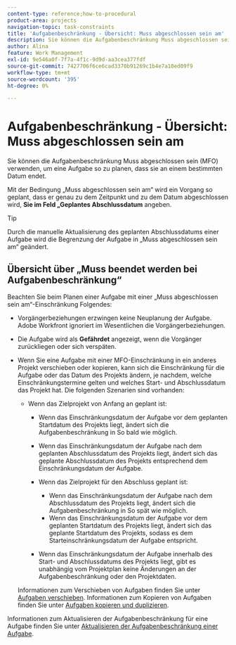 ```yaml
---
content-type: reference;how-to-procedural
product-area: projects
navigation-topic: task-constraints
title: 'Aufgabenbeschränkung - Übersicht: Muss abgeschlossen sein am'
description: Sie können die Aufgabenbeschränkung Muss abgeschlossen sein (MFO) verwenden, um eine Aufgabe so zu planen, dass sie an einem bestimmten Datum endet.
author: Alina
feature: Work Management
exl-id: 9e546a0f-7f7a-4f1c-9d9d-aa3cea377fdf
source-git-commit: 7427706f6ce6cad3370b91269c1b4e7a10ed09f9
workflow-type: tm+mt
source-wordcount: '395'
ht-degree: 0%

---
```


# Aufgabenbeschränkung - Übersicht: Muss abgeschlossen sein am

Sie können die Aufgabenbeschränkung Muss abgeschlossen sein (MFO) verwenden, um eine Aufgabe so zu planen, dass sie an einem bestimmten Datum endet.

Mit der Bedingung „Muss abgeschlossen sein am“ wird ein Vorgang so geplant, dass er genau zu dem Zeitpunkt und zu dem Datum abgeschlossen wird, **Sie im Feld „Geplantes Abschlussdatum** angeben.

>[!TIP]
>
>Durch die manuelle Aktualisierung des geplanten Abschlussdatums einer Aufgabe wird die Begrenzung der Aufgabe in „Muss abgeschlossen sein am“ geändert.

## Übersicht über „Muss beendet werden bei Aufgabenbeschränkung“

Beachten Sie beim Planen einer Aufgabe mit einer „Muss abgeschlossen sein am“-Einschränkung Folgendes:

* Vorgängerbeziehungen erzwingen keine Neuplanung der Aufgabe. Adobe Workfront ignoriert im Wesentlichen die Vorgängerbeziehungen.
* Die Aufgabe wird als **Gefährdet** angezeigt, wenn die Vorgänger zurückliegen oder sich verspäten.

* Wenn Sie eine Aufgabe mit einer MFO-Einschränkung in ein anderes Projekt verschieben oder kopieren, kann sich die Einschränkung für die Aufgabe oder das Datum des Projekts ändern, je nachdem, welche Einschränkungstermine gelten und welches Start- und Abschlussdatum das Projekt hat. Die folgenden Szenarien sind vorhanden:

   * Wenn das Zielprojekt von Anfang an geplant ist:

      * Wenn das Einschränkungsdatum der Aufgabe vor dem geplanten Startdatum des Projekts liegt, ändert sich die Aufgabenbeschränkung in So bald wie möglich.
      * Wenn das Einschränkungsdatum der Aufgabe nach dem geplanten Abschlussdatum des Projekts liegt, ändert sich das geplante Abschlussdatum des Projekts entsprechend dem Einschränkungsdatum der Aufgabe.

      * Wenn das Zielprojekt für den Abschluss geplant ist:

         * Wenn das Einschränkungsdatum der Aufgabe nach dem Abschlussdatum des Projekts liegt, ändert sich die Aufgabenbeschränkung in So spät wie möglich.
         * Wenn das Einschränkungsdatum der Aufgabe vor dem geplanten Startdatum des Projekts liegt, ändert sich das geplante Startdatum des Projekts, sodass es dem Starteinschränkungsdatum der Aufgabe entspricht.

      * Wenn das Einschränkungsdatum der Aufgabe innerhalb des Start- und Abschlussdatums des Projekts liegt, gibt es unabhängig vom Projektplan keine Änderungen an der Aufgabenbeschränkung oder den Projektdaten.

  Informationen zum Verschieben von Aufgaben finden Sie unter [Aufgaben verschieben](../../../manage-work/tasks/manage-tasks/move-tasks.md). Informationen zum Kopieren von Aufgaben finden Sie unter [Aufgaben kopieren und duplizieren](../../../manage-work/tasks/manage-tasks/copy-and-duplicate-tasks.md).

Informationen zum Aktualisieren der Aufgabenbeschränkung für eine Aufgabe finden Sie unter [Aktualisieren der Aufgabenbeschränkung einer Aufgabe](../../../manage-work/tasks/task-constraints/update-task-constraint-of-task.md).

<!--
<div data-mc-conditions="QuicksilverOrClassic.Draft mode">
<h2>Use the Must Finish On Task Constraint</h2>
<p>To update the Task Constraint to Must Finish On:</p>
<ol>
<li value="1">Go to a task whose Task Constraint you want to update.</li>
<li value="2"> <p data-mc-conditions="QuicksilverOrClassic.Quicksilver">Click the <strong>More</strong> icon <img src="assets/qs-more-icon-on-an-object.png"> next to the task name, then click <strong>Edit</strong>.</p> </li>
<li value="3">In the <strong>Overview</strong> section, expand the <strong>Task Constraint</strong> drop-down menu.</li>
<li value="4"> <p>Select <strong>Must Finish On</strong>.</p> </li>
<li value="5"> <p>Specify a <strong>Planned Completion Date</strong>.</p> <p>The task must complete by this date, and no later than this date. </p> </li>
<li value="6">Click <strong>Save Changes</strong>. </li>
</ol>
</div>
-->
